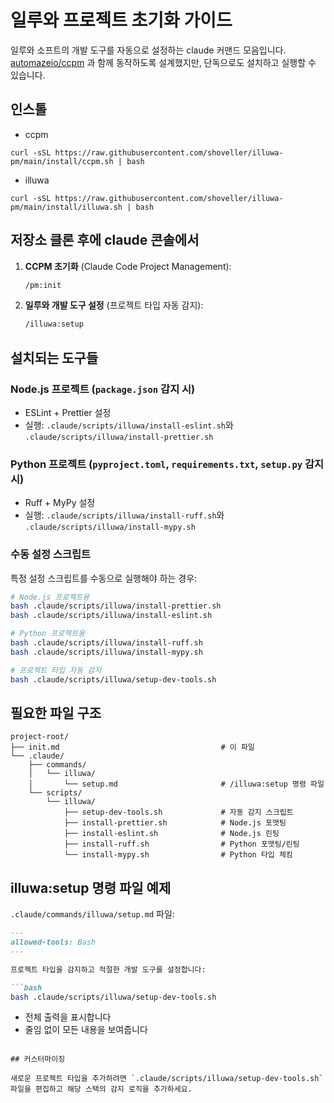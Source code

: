 # 일루와 프로젝트 초기화 가이드
일루와 소프트의 개발 도구를 자동으로 설정하는 claude 커맨드 모음입니다.  
[automazeio/ccpm](https://github.com/automazeio/ccpm) 과 함께 동작하도록 설계했지만, 단독으로도 설치하고 실행할 수 있습니다.  

## 인스톨
- ccpm
```shell
curl -sSL https://raw.githubusercontent.com/shoveller/illuwa-pm/main/install/ccpm.sh | bash
```
- illuwa
```shell
curl -sSL https://raw.githubusercontent.com/shoveller/illuwa-pm/main/install/illuwa.sh | bash
```

## 저장소 클론 후에 claude 콘솔에서

1. **CCPM 초기화** (Claude Code Project Management):
   ```bash
   /pm:init
   ```

2. **일루와 개발 도구 설정** (프로젝트 타입 자동 감지):
   ```bash
   /illuwa:setup
   ```

## 설치되는 도구들

### Node.js 프로젝트 (`package.json` 감지 시)
- ESLint + Prettier 설정
- 실행: `.claude/scripts/illuwa/install-eslint.sh`와 `.claude/scripts/illuwa/install-prettier.sh`

### Python 프로젝트 (`pyproject.toml`, `requirements.txt`, `setup.py` 감지 시)
- Ruff + MyPy 설정
- 실행: `.claude/scripts/illuwa/install-ruff.sh`와 `.claude/scripts/illuwa/install-mypy.sh`

### 수동 설정 스크립트

특정 설정 스크립트를 수동으로 실행해야 하는 경우:

```bash
# Node.js 프로젝트용
bash .claude/scripts/illuwa/install-prettier.sh
bash .claude/scripts/illuwa/install-eslint.sh

# Python 프로젝트용
bash .claude/scripts/illuwa/install-ruff.sh
bash .claude/scripts/illuwa/install-mypy.sh

# 프로젝트 타입 자동 감지
bash .claude/scripts/illuwa/setup-dev-tools.sh
```

## 필요한 파일 구조

```
project-root/
├── init.md                                    # 이 파일
└── .claude/
    ├── commands/
    │   └── illuwa/
    │       └── setup.md                       # /illuwa:setup 명령 파일
    └── scripts/
        └── illuwa/
            ├── setup-dev-tools.sh             # 자동 감지 스크립트
            ├── install-prettier.sh            # Node.js 포맷팅
            ├── install-eslint.sh              # Node.js 린팅
            ├── install-ruff.sh                # Python 포맷팅/린팅
            └── install-mypy.sh                # Python 타입 체킹
```

## illuwa:setup 명령 파일 예제

`.claude/commands/illuwa/setup.md` 파일:

```markdown
---
allowed-tools: Bash
---

프로젝트 타입을 감지하고 적절한 개발 도구를 설정합니다:

```bash
bash .claude/scripts/illuwa/setup-dev-tools.sh
```

- 전체 출력을 표시합니다
- 줄임 없이 모든 내용을 보여줍니다
```

## 커스터마이징

새로운 프로젝트 타입을 추가하려면 `.claude/scripts/illuwa/setup-dev-tools.sh` 파일을 편집하고 해당 스택의 감지 로직을 추가하세요.